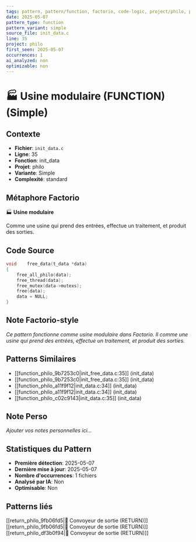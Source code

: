 ```yaml
---
tags: pattern, pattern/function, factorio, code-logic, project/philo, pattern/variant/simple
date: 2025-05-07
pattern_type: function
pattern_variant: simple
source_file: init_data.c
line: 35
project: philo
first_seen: 2025-05-07
occurrences: 1
ai_analyzed: non
optimizable: non
---
```


# 🏭 Usine modulaire (FUNCTION) (Simple)

## Contexte
- **Fichier**: `init_data.c`
- **Ligne**: 35
- **Fonction**: init_data
- **Projet**: philo
- **Variante**: Simple
- **Complexité**: standard

## Métaphore Factorio
🏭 **Usine modulaire**

Comme une usine qui prend des entrées, effectue un traitement, et produit des sorties.

## Code Source
```c
void	free_data(t_data *data)
{
	free_all_philo(data);
	free_thread(data);
	free_mutex(data->mutexs);
	free(data);
	data = NULL;
}
```

## Note Factorio-style
*Ce pattern fonctionne comme usine modulaire dans Factorio. Il comme une usine qui prend des entrées, effectue un traitement, et produit des sorties.*

## Patterns Similaires
- [[function_philo_9b7253c0|init_free_data.c:35]] (init_data)
- [[function_philo_9b7253c0|init_free_data.c:35]] (init_data)
- [[function_philo_a11f9f12|init_data.c:34]] (init_data)
- [[function_philo_a11f9f12|init_data.c:34]] (init_data)
- [[function_philo_c02c9143|init_data.c:35]] (init_data)

## Note Perso
*Ajouter vos notes personnelles ici...*

## Statistiques du Pattern
- **Première détection**: 2025-05-07
- **Dernière mise à jour**: 2025-05-07
- **Nombre d'occurrences**: 1 fichiers
- **Analysé par IA**: Non
- **Optimisable**: Non

## Patterns liés
[[return_philo_9fb06fd5|🚚 Convoyeur de sortie (RETURN)]]
[[return_philo_9fb06fd5|🚚 Convoyeur de sortie (RETURN)]]
[[return_philo_df3b0f94|🚚 Convoyeur de sortie (RETURN)]]
